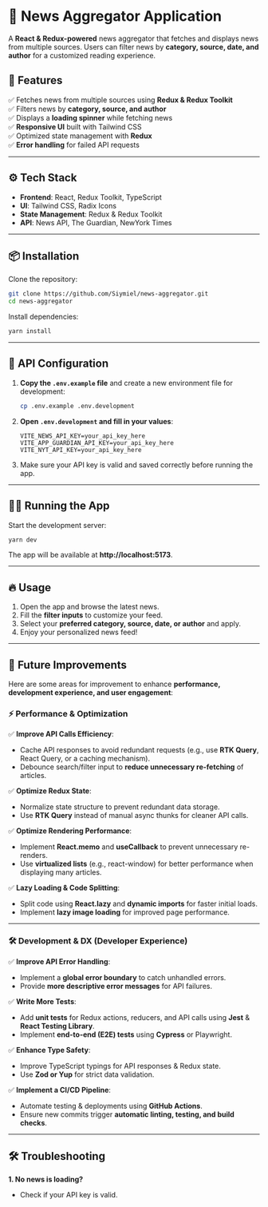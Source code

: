 # 📰 News Aggregator Application

A **React & Redux-powered** news aggregator that fetches and displays news from multiple sources. Users can filter news by **category, source, date, and author** for a customized reading experience.

## 🚀 Features  

✅ Fetches news from multiple sources using **Redux & Redux Toolkit**  
✅ Filters news by **category, source, and author**  
✅ Displays a **loading spinner** while fetching news  
✅ **Responsive UI** built with Tailwind CSS  
✅ Optimized state management with **Redux**  
✅ **Error handling** for failed API requests  

---

## ⚙️ Tech Stack  

- **Frontend**: React, Redux Toolkit, TypeScript  
- **UI**: Tailwind CSS, Radix Icons  
- **State Management**: Redux & Redux Toolkit  
- **API**: News API, The Guardian, NewYork Times

---

## 📦 Installation  

Clone the repository:  
```bash
git clone https://github.com/Siymiel/news-aggregator.git
cd news-aggregator
```

Install dependencies:  
```bash
yarn install
```

---

## 📰 API Configuration  

1. **Copy the `.env.example` file** and create a new environment file for development:  
   ```bash
   cp .env.example .env.development
   ```
2. **Open `.env.development` and fill in your values**:  
   ```
   VITE_NEWS_API_KEY=your_api_key_here
   VITE_APP_GUARDIAN_API_KEY=your_api_key_here
   VITE_NYT_API_KEY=your_api_key_here
   ```
3. Make sure your API key is valid and saved correctly before running the app.

---

## 🏃‍♂️ Running the App  

Start the development server:  
```bash
yarn dev
```

The app will be available at **http://localhost:5173**.

---

## 🔥 Usage  

1. Open the app and browse the latest news.  
2. Fill the **filter inputs** to customize your feed.  
3. Select your **preferred category, source, date, or author** and apply.  
4. Enjoy your personalized news feed!  

---

## 🚀 Future Improvements  

Here are some areas for improvement to enhance **performance, development experience, and user engagement**:

### ⚡ **Performance & Optimization**  
✅ **Improve API Calls Efficiency**:  
- Cache API responses to avoid redundant requests (e.g., use **RTK Query**, React Query, or a caching mechanism).  
- Debounce search/filter input to **reduce unnecessary re-fetching** of articles.  

✅ **Optimize Redux State**:  
- Normalize state structure to prevent redundant data storage.  
- Use **RTK Query** instead of manual async thunks for cleaner API calls.  

✅ **Optimize Rendering Performance**:  
- Implement **React.memo** and **useCallback** to prevent unnecessary re-renders.  
- Use **virtualized lists** (e.g., react-window) for better performance when displaying many articles.  

✅ **Lazy Loading & Code Splitting**:  
- Split code using **React.lazy** and **dynamic imports** for faster initial loads.  
- Implement **lazy image loading** for improved page performance.  

---

### 🛠 **Development & DX (Developer Experience)**  
✅ **Improve API Error Handling**:  
- Implement a **global error boundary** to catch unhandled errors.  
- Provide **more descriptive error messages** for API failures.  

✅ **Write More Tests**:  
- Add **unit tests** for Redux actions, reducers, and API calls using **Jest** & **React Testing Library**.  
- Implement **end-to-end (E2E) tests** using **Cypress** or Playwright.  

✅ **Enhance Type Safety**:  
- Improve TypeScript typings for API responses & Redux state.  
- Use **Zod or Yup** for strict data validation.  

✅ **Implement a CI/CD Pipeline**:  
- Automate testing & deployments using **GitHub Actions**.  
- Ensure new commits trigger **automatic linting, testing, and build checks**.  

---

## 🛠️ Troubleshooting  

**1. No news is loading?**  
- Check if your API key is valid.